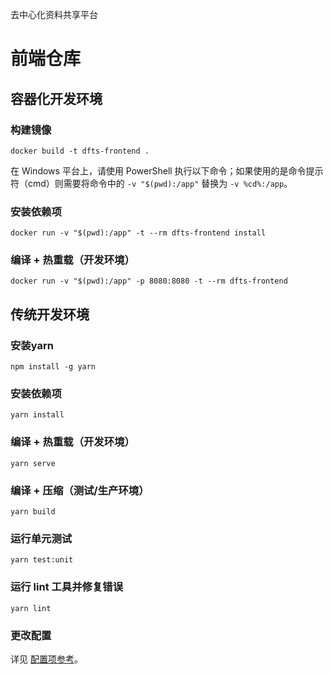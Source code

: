 去中心化资料共享平台

# 前端仓库

## 容器化开发环境

### 构建镜像

```
docker build -t dfts-frontend .
```

在 Windows 平台上，请使用 PowerShell 执行以下命令；如果使用的是命令提示符（cmd）则需要将命令中的 `-v "$(pwd):/app"` 替换为 `-v %cd%:/app`。

### 安装依赖项

```
docker run -v "$(pwd):/app" -t --rm dfts-frontend install
```

### 编译 + 热重载（开发环境）

```
docker run -v "$(pwd):/app" -p 8080:8080 -t --rm dfts-frontend
```

## 传统开发环境

### 安装yarn

```
npm install -g yarn
```

### 安装依赖项

```
yarn install
```

### 编译 + 热重载（开发环境）

```
yarn serve
```

### 编译 + 压缩（测试/生产环境）

```
yarn build
```

### 运行单元测试

```
yarn test:unit
```

### 运行 lint 工具并修复错误

```
yarn lint
```

### 更改配置

详见 [配置项参考](https://cli.vuejs.org/config/)。
